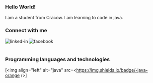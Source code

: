 ### Hello World! 
I am a student from Cracow. I am learning to code in java.
<br>
### Connect with me<br>
[<img align="left" alt="linked-in" src="https://img.shields.io/badge/linkedin-%230077B5.svg?&style=for-the-badge&logo=linkedin&logoColor=white" />](https://pl.linkedin.com/in/aneta-zakrzewska-kruk-7128b81a4)[<img align="left" alt="facebook" src="https://img.shields.io/badge/facebook-%231877F2.svg?&style=for-the-badge&logo=facebook&logoColor=white" />](https://www.facebook.com/aneta.zaak/)<br>
<br>
### Programming languages and technologies
[<img align="left" alt="java" src=<https://img.shields.io/badge/-java-orange />]<br>
<br>
